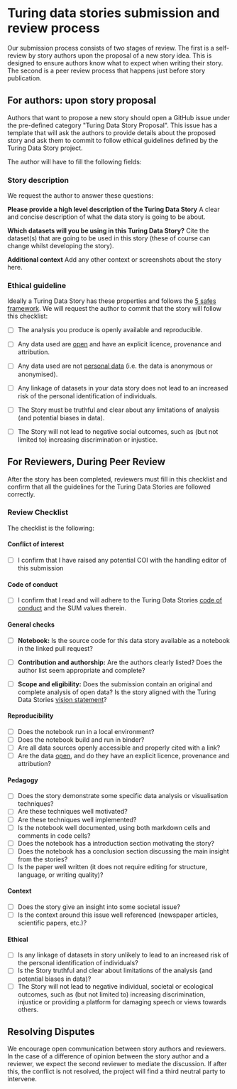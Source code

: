 # Turing data stories submission and review process

Our submission process consists of two stages of review. The first is a self-review by story authors upon the proposal of a new story idea. This is designed to ensure authors know what to expect when writing their story. The second is a peer review process that happens just before story publication.

## For authors: upon story proposal

Authors that want to propose a new story should open a GitHub issue under the pre-defined category "Turing Data Story Proposal". 
This issue has a template that will ask the authors to provide details about the proposed story and ask them to commit to 
follow ethical guidelines defined by the Turing Data Story project.

The author will have to fill the following fields:

### Story description 

We request the author to answer these questions:

**Please provide a high level description of the Turing Data Story**
A clear and concise description of what the data story is going to be about.

**Which datasets will you be using in this Turing Data Story?**
Cite the dataset(s) that are going to be used in this story (these of course can change whilst developing the story).

**Additional context**
Add any other context or screenshots about the story here.

### Ethical guideline 

Ideally a Turing Data Story has these properties and follows the [5 safes framework](http://blog.ukdataservice.ac.uk/access-to-sensitive-data-for-research-the-5-safes/). We will request the author to commit that the story will follow this checklist:

- [ ] The analysis you produce is openly available and reproducible.
- [ ] Any data used are [open](https://opendatahandbook.org/guide/en/what-is-open-data/) and have an explicit licence, provenance and attribution.
- [ ] Any data used are not [personal data](https://ico.org.uk/for-organisations/guide-to-data-protection/guide-to-the-general-data-protection-regulation-gdpr/key-definitions/what-is-personal-data/) (i.e. the data is anonymous or anonymised).
- [ ] Any linkage of datasets in your data story does not lead to an increased risk of the personal identification of individuals.
- [ ] The Story must be truthful and clear about any limitations of analysis (and potential biases in data).
- [ ] The Story will not lead to negative social outcomes, such as (but not limited to) increasing discrimination or injustice.



## For Reviewers, During Peer Review

After the story has been completed, reviewers must fill in this checklist and confirm that all the guidelines for the Turing Data Stories are followed correctly.

### Review Checklist

The checklist is the following:


#### Conflict of interest 

- [ ]  I confirm that I have raised any potential COI with the handling editor
  of this submission

#### Code of conduct
- [ ] I confirm that I read and will adhere to the Turing Data Stories [code of conduct](https://github.com/alan-turing-institute/TuringDataStories/blob/master/CODE_OF_CONDUCT.md) and the SUM values therein.

#### General checks
- [ ]  **Notebook:** Is the source code for this data story available as a notebook in the linked pull request?
- [ ]  **Contribution and authorship:** Are the authors clearly listed? Does the author list seem appropriate and complete?
- [ ] **Scope and eligibility:** Does the submission contain an original and complete analysis of open data? Is the story aligned with the Turing Data Stories [vision statement](https://github.com/alan-turing-institute/TuringDataStories#our-vision)?


#### Reproducibility
- [ ] Does the notebook run in a local environment?
- [ ] Does the notebook build and run in binder?
- [ ] Are all data sources openly accessible and properly cited with a link?
- [ ] Are the data [open](https://opendatahandbook.org/guide/en/what-is-open-data/), and do they have an explicit licence, provenance and attribution?

#### Pedagogy
- [ ] Does the story demonstrate some specific data analysis or visualisation techniques?
- [ ] Are these techniques well motivated?
- [ ] Are these techniques well implemented?
- [ ] Is the notebook well documented, using both markdown cells and comments in code cells?
- [ ] Does the notebook has a introduction section motivating the story?
- [ ] Does the notebook has a conclusion section discussing the main insight from the stories?
- [ ] Is the paper well written (it does not require editing for structure, language, or writing quality)?

#### Context
- [ ] Does the story give an insight into some societal issue?
- [ ] Is the context around this issue well referenced (newspaper articles, scientific papers, etc.)?

#### Ethical 

- [ ] Is any linkage of datasets in story unlikely to lead to an increased risk of the personal identification of individuals?
- [ ] Is the Story truthful and clear about limitations of the analysis (and potential biases in data)?
- [ ] The Story will not lead to negative individual, societal or ecological outcomes, such as (but not limited to) increasing discrimination, injustice or providing a platform for damaging speech or views towards others. 

## Resolving Disputes

We encourage open communication between story authors and reviewers. In the case of a difference of opinion between the 
story author and a reviewer, we expect the second reviewer to mediate the discussion. If after this, the conflict is not resolved, the project will find a third neutral party to intervene. 


